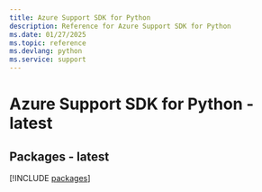 ```yaml
---
title: Azure Support SDK for Python
description: Reference for Azure Support SDK for Python
ms.date: 01/27/2025
ms.topic: reference
ms.devlang: python
ms.service: support
---
```

# Azure Support SDK for Python - latest
## Packages - latest
[!INCLUDE [packages](support-index.md)]